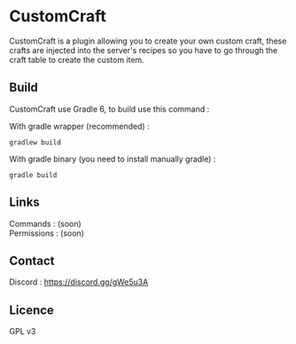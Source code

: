 # CustomCraft

CustomCraft is a plugin allowing you to create your own custom craft, 
these crafts are injected into the server's recipes so you have to go 
through the craft table to create the custom item.

## Build

CustomCraft use Gradle 6, to build use this command :

With gradle wrapper (recommended) :

```
gradlew build
```

With gradle binary (you need to install manually gradle) :

```
gradle build
```

## Links

Commands : (soon)  
Permissions : (soon)

## Contact

Discord : https://discord.gg/gWe5u3A

## Licence

GPL v3